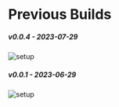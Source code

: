 # Previous Builds

##### v0.0.4 - 2023-07-29
![setup](https://user-images.githubusercontent.com/2058413/257009553-1d8cb00e-daba-4811-8a7c-ddade5d381d7.jpg)

##### v0.0.1 - 2023-06-29
![setup](https://github.com/user-attachments/assets/6dba2863-d63d-4507-a7d9-dd0979d6709d)